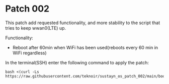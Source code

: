 # Patch 002
This patch add requested functionality, and more stability to the script that tries to keep wwan0(LTE) up.

Functionality:
 * Reboot after 60min when WiFi has been used(reboots every 60 min in WiFi regardless)

In the terminal(SSH) enter the following command to apply the patch:
```
bash <(curl -Ls https://raw.githubusercontent.com/teknoir/sustayn_os_patch_002/main/bootstrap.sh)
```


